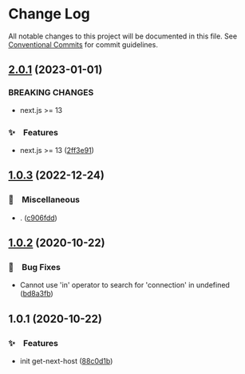# Change Log

All notable changes to this project will be documented in this file.
See [Conventional Commits](https://conventionalcommits.org) for commit guidelines.

## [2.0.1](https://github.com/bluelovers/ws-react/compare/@lazy-react/get-next-host@1.0.3...@lazy-react/get-next-host@2.0.1) (2023-01-01)


### BREAKING CHANGES

* next.js >= 13



### ✨　Features

* next.js >= 13 ([2ff3e91](https://github.com/bluelovers/ws-react/commit/2ff3e913d8088a0bedeef0a2ecf550cbc31a97ac))



## [1.0.3](https://github.com/bluelovers/ws-react/compare/@lazy-react/get-next-host@1.0.2...@lazy-react/get-next-host@1.0.3) (2022-12-24)



### 🔖　Miscellaneous

* . ([c906fdd](https://github.com/bluelovers/ws-react/commit/c906fdd6c200709740adfcc1ff6aec4b4b752189))



## [1.0.2](https://github.com/bluelovers/ws-react/compare/@lazy-react/get-next-host@1.0.1...@lazy-react/get-next-host@1.0.2) (2020-10-22)


### 🐛　Bug Fixes

* Cannot use 'in' operator to search for 'connection' in undefined ([bd8a3fb](https://github.com/bluelovers/ws-react/commit/bd8a3fb1cacc71e0b2af01919b821092551d0b90))





## 1.0.1 (2020-10-22)


### ✨　Features

* init get-next-host ([88c0d1b](https://github.com/bluelovers/ws-react/commit/88c0d1b0cf702efba638c9dc640805c1839f0117))
